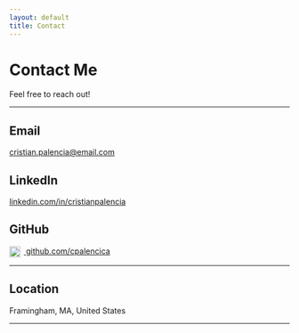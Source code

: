 ```yaml
---
layout: default
title: Contact
---
```


# Contact Me

Feel free to reach out! 

---

## Email  
[cristian.palencia@email.com](mailto:cristian.palencia@email.com)

## LinkedIn  
<a href="https://www.linkedin.com/in/cristianpalencia" target="_blank" rel="noopener noreferrer">
  <i class="fab fa-linkedin fa-lg"></i> linkedin.com/in/cristianpalencia
</a>

## GitHub  
<a href="https://github.com/cpalencica" target="_blank" rel="noopener noreferrer">
  <img src="{{ '/assets/icons/github.svg' | relative_url }}" alt="GitHub" style="width:20px; height:20px; vertical-align:middle; margin-right:6px;">
  github.com/cpalencica
</a>

---

## Location  
Framingham, MA, United States

---
